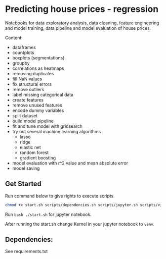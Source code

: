 # Predicting house prices - regression
Notebooks for data exploratory analysis, data cleaning, feature engineering and model training, data pipeline and model evaluation of house prices.

Content:
- dataframes
- countplots
- boxplots (segmentations)
- groupby
- correlations as heatmaps
- removing duplicates
- fill NaN values
- fix structural errors
- remove outliers
- label missing categorical data
- create features
- remove unused features
- encode dummy variables
- split dataset
- build model pipeline
- fit and tune model with gridsearch
- try out several machine learning algorithms
  - lasso
  - ridge
  - elastic net
  - random forest
  - gradient boosting
- model evaluation with r^2 value and mean absolute error
- model saving

## Get Started
Run command below to give rights to execute scripts.
```bash
chmod +x start.sh scripts/dependencies.sh scripts/jupyter.sh scripts/virtualenv.sh
```

Run ```bash ./start.sh``` for jupyter notebook.   

After running the start.sh change Kernel in your jupyter notebook to ```venv```.

## Dependencies:
See requirements.txt
